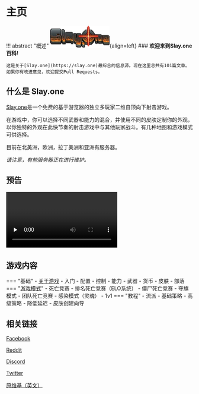 # 主页
!!! abstract "概述"
    ![Slay.one logo](./images/Slayone_logo.webp){align=left}
    ### **欢迎来到Slay.one 百科!**

    这是关于[Slay.one](https://slay.one)最综合的信息源。现在这里总共有101篇文章。如果你有改进意见，欢迎提交Pull Requests。

## 什么是 Slay.one
[Slay.one](https://slay.one)是一个免费的基于游览器的独立多玩家二维自顶向下射击游戏。

在游戏中，你可以选择不同武器和能力的混合，并使用不同的皮肤定制你的外观，以你独特的外观在此快节奏的射击游戏中与其他玩家战斗。有几种地图和游戏模式可供选择。

目前在北美洲，欧洲，拉丁美洲和亚洲有服务器。

*请注意，有些服务器正在进行维护。*

## 预告
<video id="video" controls="" preload="none">
      <source id="mp4" src="/images/Slay.One - 2017 Trailer!.mp4" type="video/mp4">
</video>

## 游戏内容
=== "基础"
    - [关于游戏](Slay-one.md)
    - 入门
    - 配置
    - 控制
    - 能力
    - 武器
    - 货币
    - 皮肤
    - 部落
=== "[游戏模式](Game_Modes.md)"
    - 死亡竞赛
    - 排名死亡竞赛（ELO系统）
    - 僵尸死亡竞赛
    - 夺旗模式
    - 团队死亡竞赛
    - 感染模式（灵魂）
    - 1v1
=== "教程"
    - 流派
    - 基础策略
    - 高级策略
    - 降低延迟
    - 皮肤创建向导

## 相关链接
[Facebook](https://www.facebook.com/slay.one.game/)

[Reddit](https://www.reddit.com/r/slayone/)

[Discord](https://discordapp.com/invite/uBVXaQq)

[Twitter](https://twitter.com/SlayOneOfficial)

[原维基（英文）](https://slayone.fandom.com/wiki/Slay.one_Wiki)